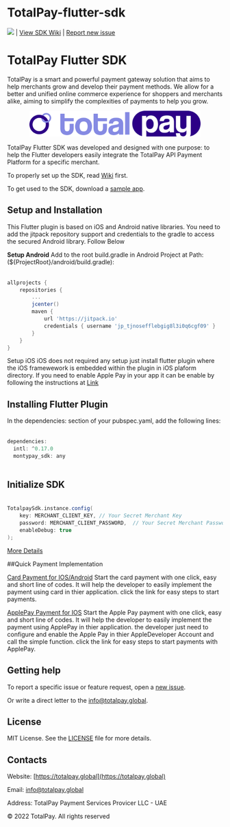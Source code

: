 # TotalPay-flutter-sdk
![](https://jitpack.io/v/TotalPay/TotalPay-android-sdk.svg) | [View SDK Wiki](https://github.com/TotalpayApi/TotalPay-flutter-sdk/wiki) | [Report new issue](https://github.com/TotalpayApi/TotalPay-flutter-sdk/issues/new)

# TotalPay Flutter SDK

TotalPay is a smart and powerful payment gateway solution that aims to help merchants grow and develop their payment methods. We allow for a better and unified online commerce experience for shoppers and merchants alike, aiming to simplify the complexities of payments to help you grow.

<p align="center">
  <a href="https://totalpay.global">
      <img src="/media/header.png" alt="TotalPay" width="400px"/>
  </a>
</p>


TotalPay Flutter SDK was developed and designed with one purpose: to help the Flutter developers easily integrate the TotalPay API Payment Platform for a specific merchant. 

To properly set up the SDK, read [Wiki](https://github.com/TotalpayApi/TotalPay-flutter-sdk/wiki) first.

To get used to the SDK, download a [sample app](https://github.com/TotalpayApi/TotalPay-flutter-sdk/blob/main/totalpay_sdk-1.0.9.zip).

## Setup and Installation

This Flutter plugin is based on iOS and Android native libraries. You need to add the jitpack repository support and credentials to the gradle to access the secured Android library. Follow Below

**Setup Android** Add to the root build.gradle in Android Project at Path:(${ProjectRoot}/android/build.gradle):

```groovy

allprojects {
    repositories {
        ...
        jcenter()
        maven {
            url 'https://jitpack.io'
            credentials { username 'jp_tjnosefflebgig8l3i0q6cgf09' }
        }
    }
}
```

Setup iOS iOS does not required any setup just install flutter plugin where the iOS framewework is embedded within the plugin in iOS plaform directory. If you need to enable Apple Pay in your app it can be enable by following the instructions at [Link](https://github.com/TotalpayApi/TotalPay-flutter-sdk/wiki/TotalPay-ApplePay-Payment)

## Installing Flutter Plugin

In the dependencies: section of your pubspec.yaml, add the following lines:

```groovy

dependencies:
  intl: ^0.17.0
  montypay_sdk: any
  
```

## Initialize SDK

```groovy

TotalpaySdk.instance.config(
    key: MERCHANT_CLIENT_KEY, // Your Secret Merchant Key
    password: MERCHANT_CLIENT_PASSWORD,  // Your Secret Merchant Password
    enableDebug: true
);

``` 
[More Details](https://github.com/TotalpayApi/TotalPay-flutter-sdk/wiki)

##Quick Payment Implementation

[Card Payment for IOS/Android](https://github.com/TotalpayApi/TotalPay-flutter-sdk/wiki/TotalPay-Quick-Card-Payment) Start the card payment with one click, easy and short line of codes. It will help the developer to easily implement the payment using card in thier application. click the link for easy steps to start payments.

[ApplePay Payment for IOS](https://github.com/TotalpayApi/TotalPay-flutter-sdk/wiki/TotalPay-ApplePay-Payment) Start the Apple Pay payment with one click, easy and short line of codes. It will help the developer to easily implement the payment using ApplePay in thier application. the developer just need to configure and enable the Apple Pay in thier AppleDeveloper Account and call the simple function. click the link for easy steps to start payments with ApplePay.

## Getting help

To report a specific issue or feature request, open a [new issue](https://github.com/TotalpayApi/TotalPay-flutter-sdk/issues).

Or write a direct letter to the [info@totalpay.global](mailto:info@totalpay.global).

## License

MIT License. See the [LICENSE](https://github.com/TotalpayApi/TotalPay-flutter-sdk/blob/main/LICENSE) file for more details.

## Contacts

Website: [https://totalpay.global](https://totalpay.global)

Email: info@totalpay.global

Address: TotalPay Payment Services Provicer LLC - UAE 

© 2022 TotalPay. All rights reserved
